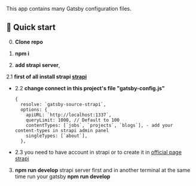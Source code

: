 

This app contains many Gatsby configuration files.

## 🚀 Quick start

0.  **Clone repo**

1.  **npm i**

2.  **add strapi server**, 
   
2.1  **first of all install strapi [strapi](https://strapi.io/starters)**

- 2.2  **change connect in this project's file "gatsby-config.js"**

    ```
    {
      resolve: `gatsby-source-strapi`,
      options: {
        apiURL: `http://localhost:1337`,
        queryLimit: 1000, // Default to 100
        contentTypes: [`jobs`, `projects`, `blogs`], - add your content-types in strapi admin panel
        singleTypes: [`about`],
      },
    ```

- 2.3 you need to have account in strapi or to create it in [official page strapi](https://strapi.io/)


3.  **npm run develop** strapi server first and in another terminal at the same time run your gatsby **npm run develop**

   
